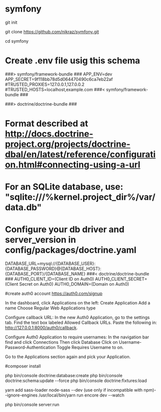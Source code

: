 # symfony

git init

git clone https://github.com/nikraz/symfony.git

cd symfony

# Create .env file usig this schema

###> symfony/framework-bundle ###
APP_ENV=dev
APP_SECRET=9f118bb78d5d064470490c6ca7eb22af
#TRUSTED_PROXIES=127.0.0.1,127.0.0.2
#TRUSTED_HOSTS=localhost,example.com
###< symfony/framework-bundle ###

###> doctrine/doctrine-bundle ###
# Format described at http://docs.doctrine-project.org/projects/doctrine-dbal/en/latest/reference/configuration.html#connecting-using-a-url
# For an SQLite database, use: "sqlite:///%kernel.project_dir%/var/data.db"
# Configure your db driver and server_version in config/packages/doctrine.yaml
DATABASE_URL=mysql://{DATABASE_USER}:{DATABASE_PASSWORD}@{DATABASE_HOST}:{DATABASE_PORT}/{DATABASE_NAME}
###< doctrine/doctrine-bundle ###
AUTH0_CLIENT_ID=(Client ID on Auth0)
AUTH0_CLIENT_SECRET=(Client Secret on Auth0)
AUTH0_DOMAIN=(Domain on Auth0)


#create auth0 account
https://auth0.com/signup
 
In the dashboard, click Applications on the left:
Create Application
Add a name
Choose Regular Web Applications type

Configure callback URL:
In the new Auth0 Application, go to the settings tab.
Find the text box labeled Allowed Callback URLs.
Paste the following in: http://127.0.0.1:8000/auth0/callback.

Configure Auth0 Application to require usernames:
In the navigation bar find and click Connections
Then click Database
Click on Username-Password-Authentication
Toggle Requires Username to on.

Go to the Applications section again and pick your Application.

#composer install


php bin/console doctrine:database:create
php bin/console doctrine:schema:update --force
php bin/console doctrine:fixtures:load

yarn add sass-loader node-sass --dev (use only if incompatible with npm)--ignore-engines
/usr/local/bin/yarn run encore dev --watch

php bin/console server:run



